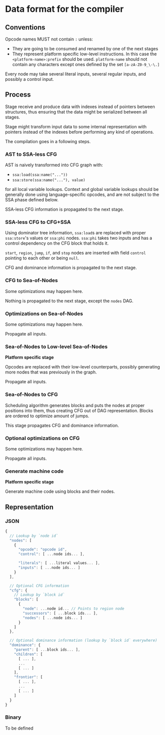 # Data format for the compiler

## Conventions

Opcode names MUST not contain `:` unless:

* They are going to be consumed and renamed by one of the next stages
* They represent platform specific low-level instructions. In this case the
  `<platform-name>:prefix` should be used. `platform-name` should not contain
  any characters except ones defined by the set `[a-zA-Z0-9_\-\.]`

Every node may take several literal inputs, several regular inputs, and
possibly a control input.

## Process

Stage receive and produce data with indexes instead of pointers between
structures, thus ensuring that the data might be serialized between all stages.

Stage might transform input data to some internal representation with pointers
instead of the indexes before performing any kind of operations.

The compilation goes in a following steps.

### AST to SSA-less CFG

AST is naively transformed into CFG graph with:

* `ssa:load(ssa:name("..."))`
* `ssa:store(ssa:name("..."), value)`

for all local variable lookups. Context and global variable lookups should be
generally done using language-specific opcodes, and are not subject to the SSA
phase defined below.

SSA-less CFG information is propagated to the next stage.

### SSA-less CFG to CFG+SSA

Using dominator tree information, `ssa:load`s are replaced with proper
`ssa:store`'s values or `ssa:phi` nodes. `ssa:phi` takes two inputs and
has a control dependency on the CFG block that holds it.

`start`, `region`, `jump`, `if`, and `stop` nodes are inserted with field
`control` pointing to each other or being `null`.

CFG and dominance information is propagated to the next stage.

### CFG to Sea-of-Nodes

Some optimizations may happen here.

Nothing is propagated to the next stage, except the `nodes` DAG.

### Optimizations on Sea-of-Nodes

Some optimizations may happen here.

Propagate all inputs.

### Sea-of-Nodes to Low-level Sea-of-Nodes

**Platform specific stage**

Opcodes are replaced with their low-level counterparts, possibly generating more
nodes that was previously in the graph.

Propagate all inputs.

### Sea-of-Nodes to CFG

Scheduling algorithm generates blocks and puts the nodes at proper
positions into them, thus creating CFG out of DAG representation. Blocks are
ordered to optimize amount of jumps.

This stage propagates CFG and dominance information.

### Optional optimizations on CFG

Some optimizations may happen here.

Propagate all inputs.

### Generate machine code

**Platform specific stage**

Generate machine code using blocks and their nodes.

## Representation

### JSON

```js
{
  // Lookup by `node id`
  "nodes": [
    {
      "opcode": "opcode id",
      "control": [ ...node ids... ],

      "literals": [ ...literal values... ],
      "inputs": [ ...node ids... ]
    }
  ],

  // Optional CFG information
  "cfg": {
    // Lookup by `block id`
    "blocks": [
      {
        "node": ...node id... // Points to region node
        "successors": [ ...block ids... ],
        "nodes": [ ...node ids... ]
      }
    ]
  },

  // Optional dominance information (lookup by `block id` everywhere)
  "dominance": {
    "parent": [ ...block ids... ],
    "children": [
      [ ... ],
      ...
      [ ... ]
    ],
    "frontier": [
      [ ... ],
      ...
      [ ... ]
    ]
  }
}
```

### Binary

To be defined
